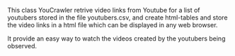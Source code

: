 This class YouCrawler retrive video links from Youtube for a list of youtubers stored in the file youtubers.csv,
and create html-tables and store the video links in a html file which can be displayed in any web browser.

It provide an easy way to watch the videos created by the youtubers being observed.
